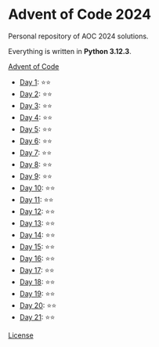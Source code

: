 # Advent of Code 2024

Personal repository of AOC 2024 solutions.

Everything is written in **Python 3.12.3**.

[Advent of Code](https://adventofcode.com/)

- [Day 1](day_01/Main.py): ⭐⭐
- [Day 2](day_02/Main.py): ⭐⭐
- [Day 3](day_03/Main.py): ⭐⭐
- [Day 4](day_04/Main.py): ⭐⭐
- [Day 5](day_05/Main.py): ⭐⭐
- [Day 6](day_06/Main.py): ⭐⭐
- [Day 7](day_07/Main.py): ⭐⭐
- [Day 8](day_08/Main.py): ⭐⭐
- [Day 9](day_09/Main.py): ⭐⭐
- [Day 10](day_10/Main.py): ⭐⭐
- [Day 11](day_11/Main.py): ⭐⭐
- [Day 12](day_12/Main.py): ⭐⭐
- [Day 13](day_13/Main.py): ⭐⭐
- [Day 14](day_14/Main.py): ⭐⭐
- [Day 15](day_15/Main.py): ⭐⭐
- [Day 16](day_16/Main.py): ⭐⭐
- [Day 17](day_17/Main.py): ⭐⭐
- [Day 18](day_18/Main.py): ⭐⭐
- [Day 19](day_19/Main.py): ⭐⭐
- [Day 20](day_20/Main.py): ⭐⭐
- [Day 21](day_21/Main.py): ⭐⭐

[License](LICENSE)